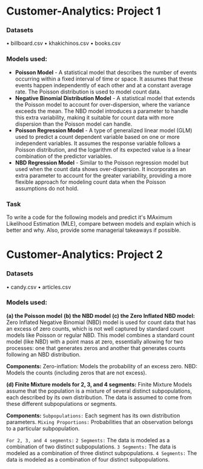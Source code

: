 # Customer-Analytics: Project 1

### Datasets
• billboard.csv
• khakichinos.csv 
• books.csv

### Models used:
* **Poisson Model** - A statistical model that describes the number of events occurring within a fixed interval of time or space. It assumes that these events happen independently of each other and at a constant average rate. The Poisson distribution is used to model count data.
* **Negative Binomial Distribution Model** - A statistical model that extends the Poisson model to account for over-dispersion, where the variance exceeds the mean. The NBD model introduces a parameter to handle this extra variability, making it suitable for count data with more dispersion than the Poisson model can handle.
* **Poisson Regression Model** - A type of generalized linear model (GLM) used to predict a count dependent variable based on one or more independent variables. It assumes the response variable follows a Poisson distribution, and the logarithm of its expected value is a linear combination of the predictor variables.
* **NBD Regression Model** - Similar to the Poisson regression model but used when the count data shows over-dispersion. It incorporates an extra parameter to account for the greater variability, providing a more flexible approach for modeling count data when the Poisson assumptions do not hold.

### Task
To write a code for the following models and predict it's MAximum Likelihood Estimation (MLE), compare between models and explain which is better and why. Also, provide some managerial takeaways if possible.

# Customer-Analytics: Project 2

### Datasets
• candy.csv
• articles.csv

### Models used:
**(a) the Poisson model**
**(b) the NBD model**
**(c) the Zero Inflated NBD model:** Zero Inflated Negative Binomial (NBD) model is used for count data that has an excess of zero counts, which is not well captured by standard count models like Poisson or regular NBD. This model combines a standard count model (like NBD) with a point mass at zero, essentially allowing for two processes: one that generates zeros and another that generates counts following an NBD distribution.

**Components:**
Zero-inflation: Models the probability of an excess zero.
NBD: Models the counts (including zeros that are not excess).

**(d) Finite Mixture models for 2, 3, and 4 segments:** Finite Mixture Models assume that the population is a mixture of several distinct subpopulations, each described by its own distribution. The data is assumed to come from these different subpopulations or segments. 

**Components:**
`Subpopulations:` Each segment has its own distribution parameters.
`Mixing Proportions:` Probabilities that an observation belongs to a particular subpopulation.

`For 2, 3, and 4 segments:`
`2 Segments:` The data is modeled as a combination of two distinct subpopulations.
`3 Segments:` The data is modeled as a combination of three distinct subpopulations.
`4 Segments:` The data is modeled as a combination of four distinct subpopulations.


